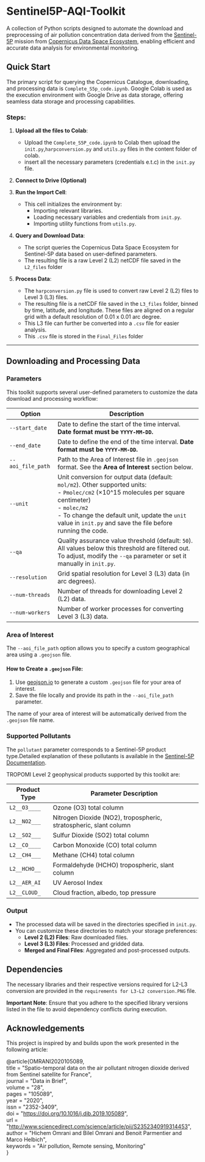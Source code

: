 
# Sentinel5P-AQI-Toolkit

A collection of Python scripts designed to automate the download and preprocessing of air pollution concentration data derived from the [Sentinel-5P](https://www.esa.int/Applications/Observing_the_Earth/Copernicus/Sentinel-5P) mission from [Copernicus Data Space Ecosystem](https://dataspace.copernicus.eu/), enabling efficient and accurate data analysis for environmental monitoring.

## Quick Start
The primary script for querying the Copernicus Catalogue, downloading, and processing data is `Complete_S5p_code.ipynb`. Google Colab is used as the execution environment with Google Drive as data storage, offering seamless data storage and processing capabilities.

### Steps:

1. **Upload all the files to Colab**:
   - Upload the `Complete_S5P_code.ipynb` to Colab then upload the `init.py`,`harpconversion.py` and `utils.py` files in the content folder of colab.
   - insert all the necessary parameters (credentials e.t.c) in the `init.py` file.

2. **Connect to Drive (Optional)**

3. **Run the Import Cell**:
   - This cell initializes the environment by:
     - Importing relevant libraries.
     - Loading necessary variables and credentials from `init.py`.
     - Importing utility functions from `utils.py`.

4. **Query and Download Data**:
   - The script queries the Copernicus Data Space Ecosystem for Sentinel-5P data based on user-defined parameters.
   - The resulting file is a raw Level 2 (L2) netCDF file saved in the `L2_files` folder

5. **Process Data**:
   - The `harpconversion.py` file is used to convert raw Level 2 (L2) files to Level 3 (L3) files. 
   - The resulting file is a netCDF file saved in the `L3_files` folder, binned by time, latitude, and longitude. These files are aligned on a regular grid with a default resolution of 0.01 x 0.01 arc degree.
   - This L3 file can further be converted into a `.csv` file for easier analysis.
   - This `.csv` file is stored in the `Final_Files` folder

---

## Downloading and Processing Data

### Parameters
This toolkit supports several user-defined parameters to customize the data download and processing workflow:

| Option              | Description                                                     |
|---------------------|-----------------------------------------------------------------|
| `--start_date`      | Date to define the start of the time interval. **Date format must be `YYYY-MM-DD`.** |
| `--end_date`        | Date to define the end of the time interval. **Date format must be `YYYY-MM-DD`.** |
| `--aoi_file_path`   | Path to the Area of Interest file in `.geojson` format. See the **Area of Interest** section below. |
| `--unit`            | Unit conversion for output data (default: `mol/m2`). Other supported units: <br> - `Pmolec/cm2` (×10^15 molecules per square centimeter) <br> - `molec/m2` <br> - To change the default unit, update the `unit` value in `init.py` and save the file before running the code. |
| `--qa`              | Quality assurance value threshold (default: `50`). All values below this threshold are filtered out. To adjust, modify the `--qa` parameter or set it manually in `init.py`. |
| `--resolution`      | Grid spatial resolution for Level 3 (L3) data (in arc degrees). |
| `--num-threads`     | Number of threads for downloading Level 2 (L2) data.             |
| `--num-workers`     | Number of worker processes for converting Level 3 (L3) data.     |

### Area of Interest
The `--aoi_file_path` option allows you to specify a custom geographical area using a `.geojson` file. 

#### How to Create a `.geojson` File:
1. Use [geojson.io](https://geojson.io) to generate a custom `.geojson` file for your area of interest.
2. Save the file locally and provide its path in the `--aoi_file_path` parameter.

The name of your area of interest will be automatically derived from the `.geojson` file name.

### Supported Pollutants
The `pollutant` parameter corresponds to a Sentinel-5P product type.Detailed explanation of these pollutants is available in the [Sentinel-5P Documentation](https://documentation.dataspace.copernicus.eu/Data/SentinelMissions/Sentinel5P.html).

TROPOMI Level 2 geophysical products supported by this toolkit are:

| Product Type | Parameter Description                                       |
|--------------|-------------------------------------------------------------|
| `L2__O3____` | Ozone (O3) total column                                     |
| `L2__NO2___` | Nitrogen Dioxide (NO2), tropospheric, stratospheric, slant column |
| `L2__SO2___` | Sulfur Dioxide (SO2) total column                           |
| `L2__CO____` | Carbon Monoxide (CO) total column                           |
| `L2__CH4___` | Methane (CH4) total column                                  |
| `L2__HCHO__` | Formaldehyde (HCHO) tropospheric, slant column              |
| `L2__AER_AI` | UV Aerosol Index                                            |
| `L2__CLOUD_` | Cloud fraction, albedo, top pressure                        |

### Output
- The processed data will be saved in the directories specified in `init.py`.
- You can customize these directories to match your storage preferences:
  - **Level 2 (L2) Files**: Raw downloaded files.
  - **Level 3 (L3) Files**: Processed and gridded data.
  - **Merged and Final Files**: Aggregated and post-processed outputs.

## Dependencies
The necessary libraries and their respective versions required for L2-L3 conversion are provided in the `requirements for L3-L2 conversion.PNG` file. 

**Important Note**: Ensure that you adhere to the specified library versions listed in the file to avoid dependency conflicts during execution.


## Acknowledgements

This project is inspired by and builds upon the work presented in the following article:

@article{OMRANI2020105089,  
  title = "Spatio-temporal data on the air pollutant nitrogen dioxide derived from Sentinel satellite for France",  
  journal = "Data in Brief",  
  volume = "28",  
  pages = "105089",  
  year = "2020",  
  issn = "2352-3409",  
  doi = "https://doi.org/10.1016/j.dib.2019.105089",  
  url = "http://www.sciencedirect.com/science/article/pii/S2352340919314453",  
  author = "Hichem Omrani and Bilel Omrani and Benoit Parmentier and Marco Helbich",  
  keywords = "Air pollution, Remote sensing, Monitoring"  
}
